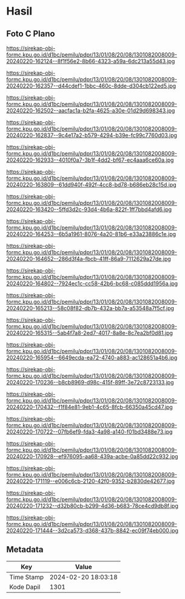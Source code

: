 # Hasil

## Foto C Plano

https://sirekap-obj-formc.kpu.go.id/d1bc/pemilu/pdpr/13/01/08/20/08/1301082008009-20240220-162124--8f1f56e2-8b66-4323-a59a-6dc213a55d43.jpg

https://sirekap-obj-formc.kpu.go.id/d1bc/pemilu/pdpr/13/01/08/20/08/1301082008009-20240220-162357--d44cdef1-1bbc-460c-8dde-d304cb122ed5.jpg

https://sirekap-obj-formc.kpu.go.id/d1bc/pemilu/pdpr/13/01/08/20/08/1301082008009-20240220-162502--aacfac1a-b2fa-4625-a30e-01d29d698343.jpg

https://sirekap-obj-formc.kpu.go.id/d1bc/pemilu/pdpr/13/01/08/20/08/1301082008009-20240220-162837--9c4e17a2-b579-4294-b39e-fc99c7760d03.jpg

https://sirekap-obj-formc.kpu.go.id/d1bc/pemilu/pdpr/13/01/08/20/08/1301082008009-20240220-162933--4010f0a7-3b1f-4dd2-bf67-ec4aaa6ce60a.jpg

https://sirekap-obj-formc.kpu.go.id/d1bc/pemilu/pdpr/13/01/08/20/08/1301082008009-20240220-163809--61dd940f-492f-4cc8-bd78-b686eb28c15d.jpg

https://sirekap-obj-formc.kpu.go.id/d1bc/pemilu/pdpr/13/01/08/20/08/1301082008009-20240220-163420--5ffd3d2c-93d4-4b6a-822f-1ff7bbd4afd6.jpg

https://sirekap-obj-formc.kpu.go.id/d1bc/pemilu/pdpr/13/01/08/20/08/1301082008009-20240220-164253--6b5a1961-8076-4a20-81b6-e33a23886c1e.jpg

https://sirekap-obj-formc.kpu.go.id/d1bc/pemilu/pdpr/13/01/08/20/08/1301082008009-20240220-164652--286d3f4a-fbcb-41ff-86a9-7112629a27de.jpg

https://sirekap-obj-formc.kpu.go.id/d1bc/pemilu/pdpr/13/01/08/20/08/1301082008009-20240220-164802--7924ec1c-cc58-42b6-bc68-c085ddd1956a.jpg

https://sirekap-obj-formc.kpu.go.id/d1bc/pemilu/pdpr/13/01/08/20/08/1301082008009-20240220-165213--58c08f82-db7b-432a-bb7a-a53548a7f5cf.jpg

https://sirekap-obj-formc.kpu.go.id/d1bc/pemilu/pdpr/13/01/08/20/08/1301082008009-20240220-165315--5ab4f7a8-2ed7-4017-8a8e-8c7ea2bf0d81.jpg

https://sirekap-obj-formc.kpu.go.id/d1bc/pemilu/pdpr/13/01/08/20/08/1301082008009-20240220-165954--6649ecda-ea72-4740-a883-ac128651a4b6.jpg

https://sirekap-obj-formc.kpu.go.id/d1bc/pemilu/pdpr/13/01/08/20/08/1301082008009-20240220-170236--b8cb8969-d98c-415f-89ff-3e72c8723133.jpg

https://sirekap-obj-formc.kpu.go.id/d1bc/pemilu/pdpr/13/01/08/20/08/1301082008009-20240220-170432--f1f84e81-9eb1-4c65-8fcb-66350a45cd47.jpg

https://sirekap-obj-formc.kpu.go.id/d1bc/pemilu/pdpr/13/01/08/20/08/1301082008009-20240220-170722--07fb6ef9-fda3-4a98-a140-f01bd3488e73.jpg

https://sirekap-obj-formc.kpu.go.id/d1bc/pemilu/pdpr/13/01/08/20/08/1301082008009-20240220-170928--ef976095-aa68-439a-acbe-0a85dd22c932.jpg

https://sirekap-obj-formc.kpu.go.id/d1bc/pemilu/pdpr/13/01/08/20/08/1301082008009-20240220-171119--e006c6cb-2120-42f0-9352-b2830de42677.jpg

https://sirekap-obj-formc.kpu.go.id/d1bc/pemilu/pdpr/13/01/08/20/08/1301082008009-20240220-171232--d32b80cb-b299-4d36-b683-78ce4cd9db8f.jpg

https://sirekap-obj-formc.kpu.go.id/d1bc/pemilu/pdpr/13/01/08/20/08/1301082008009-20240220-171444--3d2ca573-d368-437b-8842-ec09f74eb000.jpg


## Metadata

| Key        | Value               |
| ---------- | ------------------- |
| Time Stamp | 2024-02-20 18:03:18 |
| Kode Dapil | 1301                |



